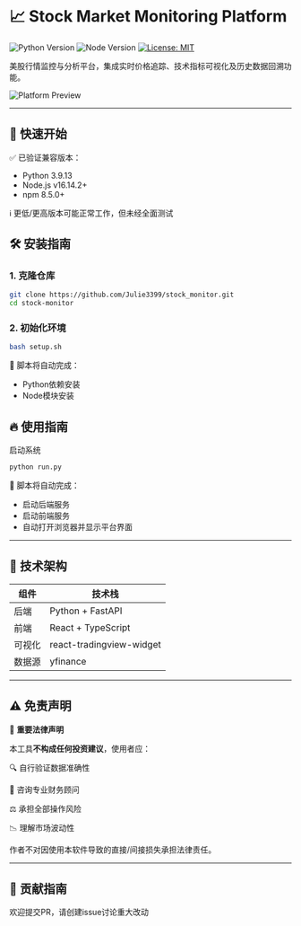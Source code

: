 # 📈 Stock Market Monitoring Platform

![Python Version](https://img.shields.io/badge/Python-3.9%2B-blue)
![Node Version](https://img.shields.io/badge/Node.js-16%2B-green)
[![License: MIT](https://img.shields.io/badge/License-MIT-yellow.svg)](https://opensource.org/licenses/MIT)

美股行情监控与分析平台，集成实时价格追踪、技术指标可视化及历史数据回溯功能。

![Platform Preview](https://github.com/user-attachments/assets/bcfeb363-f93a-4d39-8ba5-d7b4b5e111e2)

---
## 🚀 快速开始

✅ 已验证兼容版本：
- Python 3.9.13 
- Node.js v16.14.2+
- npm 8.5.0+

ℹ️ 更低/更高版本可能正常工作，但未经全面测试


## 🛠 安装指南

### 1. 克隆仓库
```bash
git clone https://github.com/Julie3399/stock_monitor.git
cd stock-monitor
```
### 2. 初始化环境
```bash
bash setup.sh
```
📌 脚本将自动完成：
- Python依赖安装
- Node模块安装

## 🔥 使用指南
启动系统
```bash
python run.py
```
📌 脚本将自动完成：
- 启动后端服务
- 启动前端服务
- 自动打开浏览器并显示平台界面
  
---
## 🧩 技术架构

| 组件   | 技术栈                       |
|--------|----------------------------|
| 后端   | Python + FastAPI           | 
| 前端   | React + TypeScript       | 
| 可视化 |  react-tradingview-widget      | 
| 数据源 | yfinance     | 

---
## ⚠️ 免责声明

📌 **重要法律声明** 

本工具**不构成任何投资建议**，使用者应：

🔍 自行验证数据准确性

💼 咨询专业财务顾问

⚖️ 承担全部操作风险

📉 理解市场波动性

作者不对因使用本软件导致的直接/间接损失承担法律责任。

---
## 🤝 贡献指南
欢迎提交PR，请创建issue讨论重大改动
